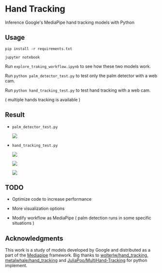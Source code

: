 # Hand Tracking

Inference Google's MediaPipe hand tracking models with Python

## Usage

`pip install -r requirements.txt`

`jupyter notebook`

Run `explore_traking_workflow.ipynb` to see how these two models work.

Run `python palm_detector_test.py` to test only the palm detector with a web cam.

Run `python hand_tracking_test.py` to test hand tracking with a web cam.

( multiple hands tracking is available )

## Result

- `palm_detector_test.py`

    ![](https://i.imgur.com/6QWVJyTm.png)

- `hand_tracking_test.py`

    ![](https://i.imgur.com/08LCtzMm.png)
    
    ![](https://i.imgur.com/MUmtcujm.png)
    
    ![](https://i.imgur.com/kP3h1Gp.gif)
    

## TODO

- Optimize code to increase performance

- More visualization options

- Modify workflow as MediaPipe ( palm detection runs in some specific situations )

## Acknowledgments

This work is a study of models developed by Google and distributed as a part of the [Mediapipe](https://github.com/google/mediapipe) framework. Big thanks to [wolterlw/hand_tracking](https://github.com/wolterlw/hand_tracking), [metalwhale/hand_tracking](https://github.com/metalwhale/hand_tracking) and [JuliaPoo/MultiHand-Tracking](https://github.com/JuliaPoo/MultiHand-Tracking) for python implement.
